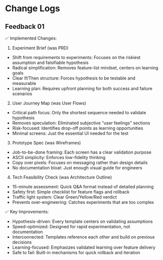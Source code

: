 # Change Logs

## Feedback 01


✅ Implemented Changes:

1. Experiment Brief (was PRD)

- Shift from requirements to experiments: Focuses on the riskiest assumption and falsifiable hypothesis
- Radical simplification: Removes feature-list mindset, centers on learning goals
- Clear If/Then structure: Forces hypothesis to be testable and measurable
- Learning plan: Requires upfront planning for both success and failure scenarios

2. User Journey Map (was User Flows)

- Critical path focus: Only the shortest sequence needed to validate hypothesis
- Removes speculation: Eliminated subjective "user feelings" sections
- Risk-focused: Identifies drop-off points as learning opportunities
- Minimal screens: Just the essential UI needed for the test

3. Prototype Spec (was Wireframes)

- Job-to-be-done framing: Each screen has a clear validation purpose
- ASCII simplicity: Enforces low-fidelity thinking
- Copy over pixels: Focuses on messaging rather than design details
- No documentation bloat: Just enough visual guide for engineers

4. Tech Feasibility Check (was Architecture Outline)

- 15-minute assessment: Quick Q&A format instead of detailed planning
- Safety first: Simple checklist for feature flags and rollback
- Traffic light system: Clear Green/Yellow/Red verdict
- Prevents over-engineering: Catches experiments that are too complex

✅ Key Improvements:

- Hypothesis-driven: Every template centers on validating assumptions
- Speed-optimized: Designed for rapid experimentation, not documentation
- Interconnected: Templates reference each other and build on previous decisions
- Learning-focused: Emphasizes validated learning over feature delivery
- Safe to fail: Built-in mechanisms for quick rollback and iteration
